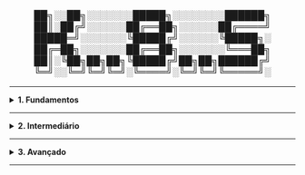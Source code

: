 <div align="Center"> 
<br>

<h3>

██╗░░██╗░░░░░░░█████╗░░░░░░░░██████╗
██║░██╔╝░░░░░░██╔══██╗░░░░░░██╔════╝
█████═╝░░░░░░░╚█████╔╝░░░░░░╚█████╗░
██╔═██╗░░░░░░░██╔══██╗░░░░░░░╚═══██╗
██║░╚██╗██╗██╗╚█████╔╝██╗██╗██████╔╝
╚═╝░░╚═╝╚═╝╚═╝░╚════╝░╚═╝╚═╝╚═════╝░
</h3>
</div>

----

<details>
  <summary><b> 1. Fundamentos</b></summary>
<div align="Left"> 
<br>

K1.1 - O Que é o Kubernetes?  
 > - Kubernetes é um orquestrador que provisiona aplicações, e dinamicamente responde a mudanças;  
 > - Nisso, o K8s pode:  
 >   - Provisionar Aplicações;  
 >   - Escalar para cima ou para baixo, dimensionamento conforme demanda;  
 >   - Se auto-recuperar quando algo dá errado;  
 >   - Performar rollouts (atualizações) e rollbacks (reversões).  
 > - Tudo isso, envolvendo Contêineres.  
 >
 >  - Kubernetes foi criado pela Google, usando o "DNA" do Borg e Omega (Orquestradores de Contêineres Próprios da Google);
 >  - Antigamente, ele tinha o Docker como runtime. Agora, é o containerd;
 >  - Resumindo: Um "Orquestrador" é um sistema que provisiona e gerencia aplicações.   
  
K1.2 - Microservices | Microserviços  
 > - Microserviços são partes independentes de uma aplicação maior;
 > - Por exemplo:
 >   - Web Front-End;
 >   - Catálogo;
 >   - Carrinho de Compras;
 >   - Autenticação.    
  
K1.3 - Cloud Native | Arquitetura Nativa da Nuvem  
 > - Modelo de desenvolvimento e operação de aplicações, projetado para utilizar recursos da nuvem;  
 > - Características da Arquitetura:  
 >   - Escalável;  
 >   - Resiliente;  
 >   - Observável;  
 >   - Facilmente Atualizável.

K1.4 - Arquitetura 
 > - O Kubernetes é dividido em dois grupos de componentes:   
   > - Control Plane - Gerenciamento do Cluster  
   >   - API Server | kube-apiserver: Comunicação, Exposição da API do Kubernetes (kubectl);  
   >   - Controller Manager | kube-controller-manager: Monitoramento do estado do Cluster;   
   >   - Scheduler | kube-scheduler: Decide onde os pods rodarão - quais nodes;   
   >   - etcd: Armazenamento do estado do cluster.   
   > - Nodes - Máquinas onde os Contêineres rodam, formado por:  
   >   - Kubelet: Agente de comunicação com o servidor API - comunica estado;  
   >   - Kube-Proxy: Lida com a rede do cluster, a nível do node;  
   >   - Container Runtime: Software responsável por rodar os contêineres (containerd, CRI-O, Docker).

K1.5 - Pods | Contêineres | Labels 
  > - Pod é o encapsulamento de um ou mais contêineres (normalmente, é apenas um contêiner por pod. Mas podem ter os sidecards).
  > - Contêineres rodam as aplicações, e apenas dentro de um pod - usando imagens Docker ou OCI.
  > - Labels são classificações para agrupar, selecionar, organizar os recursos.  

K1.6 - Namespaces 
  > - Namespace é a segmentação, isolamento, de recursos dentro de um cluster;  
  > - Organiza os recursos por times, ambientes, projetos;  
  > - Exemplo: para isolamento de ambientes (dev, test, prod).  
  > - Padrões do Kubernetes:  
  >   - default: padrão para objetos sem especificação de namespace;
  >   - kube-system: Componentes do Cluster (CoreDNS, kube-proxy...);
  >   - kube-public: Acesso público e leitura aos usuários;
  >   - kube-node-lease: Gerenciamento dos heartbeats dos nodes para detecção de disponibilidade.

K1.7 - Deployments | ReplicaSets | Services 
  > - Deployments: Gerencia ReplicaSets e Pods - Rollouts, Rollbacks, Escalabilidade; 
  > - ReplicaSets: Número fixo de réplicas de um pod;
  > - Services: Expõe os pods para acesso interno ou externo ao Cluster;  
  >   - Tipos de Services:  
  >     - ClusterIP: Usado para comunicação entre pods e serviços;  
  >     - NodePort: Abre porta fixa em todos os nodes do cluster (Costuma ser entre 30000-32767);  
  >     - LoadBalancer: Solicitação de balanceador de carga externo (AWS ELB, GCP LB, Azure LB).  
  
K1.8 - ConfigMaps | Secrets   
  > - ConfigMaps: Objeto do Kubernetes usado para armazenar dados de configuração em texto (não sensíveis - URLs, Flags, YAML, ini...);  
  > - Secret: Objeto usado para armazenados dados sensíveis (tokens, senhas, certificados...);
  > - Ambos podem ser usados como variáveis de ambiente ou volumes.

K1.9 - DNS Interno | Service Discovery 
  > - DNS Interno: Kubernetes possui um servidor DNS interno, que resolve nomes de serviços, pods e endpoints (implementado com CoreDNS);
  > - Service Discovery: Permite aplicações se descobrirem e se conectarem a outros serviços, sem precisar do IP (via DNS ou variáveis de ambiente). 

K1.10 - Distros do Kubernetes

 > | Nome        | Desenvolvedor  | Tipo    |
 > |-------------|----------------|---------|
 > | GKE         | Google         | Cloud   |
 > | EKS         | Amazon         | Cloud   |
 > | AKS         | Microsoft      | Cloud   |
 > | OpenShift   | Red Hat        | Híbrido |
 > | Rancher     | SUSE           | Híbrido |
 > | K3s         | SUSE           | Edge    |
 > | Minikube    | CNCF           | Local   |
 > | MicroK8s    | Canonical      | Edge    |
 > | Kind        | CNCF           | Local   |


</div> 
</details>

----

<details>
  <summary><b> 2. Intermediário</b></summary>
<div align="Left"> 
<br>

K2.1 - Horizontal Pod Autoscaler 
 > - Recurso que escala automaticamente o número de pods em uma aplicação;
 > - Possui base em métricas de CPU, Memória e Métricas Expostas pela Aplicação;
 > - Pode aumentar ou reduzir a quantidade de pods, sozinho.  

K2.2 - Liveness | Readiness Probes
 > - Probes que verificam a saúde dos contêineres de um pod;
 >   - Liveness Probe:
 >     - Verifica se o contêiner está vivo. Caso contrário, reinicia.
 >   - Readiness Probe: 
 >     - Verifica se o contêiner pode receber requisições.
 > - Tipos de Probes:
 >   - HTTP (httpGet);
 >   - TCP Socket (tcpSocket);
 >   - Execução de Comando (exec).
  
K2.3 - Estratégias de Rollout
 > - Formas de realizar o deploy (rollout), para atualizar aplicações com mínima ou nenhuma indisponibilidade;
 >   - Rolling Update (padrão):
 >     - Atualiza os pods gradualmente, substituindo os pods antigos pelos novos.  
 >   - Blue / Green Deployment:
 >     - Mantém as duas versões da aplicação, com Blue sendo a atual, e Green a nova;
 >     - Quando a versão é validada, o tráfego é roteado para a Green - Fácil Rollback.    
 >   - Canary Deployment:
 >     - Nova versão recebe parte pequena do tráfego;
 >     - Pode ir aumentando gradualmente, até possuir todo o tráfego 100%;
 >     - Precisa de ferramentas como Argo Rollouts, Flagger, Istio...   

K2.4 - Volumes 
 > - Por padrão, o Kubernetes não mantém dados persistentes, tendo a mesma duração do pod;
 > - No entanto, é possível desacoplar o armazenamento do ciclo de vida dos Pods, com os volumes;  
 > - É o diretório acessível por um ou mais contêineres dentro de um pod.
 > - Armazena dados temporários ou persistentes, dependendo do tipo:
 >   - emptyDir: criado vazio, e dura conforme o pod.
 >   - hostPath: Sistema de arquivos do nó.
 >   - configMap, secret: Inserção de configurações e segredos como arquivos.
 >   - persistentVolumeClaim: Conecta um volume persistente real, tendo dois tipos:
 >     - Persistent Volume (PV):
 >       - Representa um volume real de armazenamento;
 >       - Pode ser um disco físico: EBS (AWS), NFS, Ceph, iSCSI, etc;
 >       - Criado pelo administrador ou de forma dinâmica (via Storage Class).  
 >     - Persistent Volume Clain (PVC):
 >       - Requisição feita pelo usuário para usar o volume;
 >       - Define quantidade de armazenamento, acesso (ReadWriteOnce, etc), e classe de estorage; 
 >       - Kubernetes faz o binding automático entre o PVC e um PV compatível.
       
K2.5 - Storage Classes | Provisionamento Dinâmico
 > - Storage Class
 >   - Define como o armazenamento será provisionado;
 >   - Cada StorageClass representa um tipo de volume con configurações específicas (SSD, HDD, Replicado...)
 >   - Pode incluir provisionadores como:
 >     - AWS EBS;
 >     - GCE PD;
 >     - NFS
 >     - CSI Drivers (Ceph, Longhorn...)
 >  - Provisionamento Dinâmico
 >    - Com o StorageClass, o Kubernetes pode criar PVs automaticamente quando um PVC é criado;
 >    - Evita a criação manual de PV's e é bem usado em ambientes de nuvem.
    
K2.6 - 
 

</div> 
</details>

----

<details>
  <summary><b> 3. Avançado</b></summary>
<div align="Left"> 
<br>



</div> 
</details>

----
